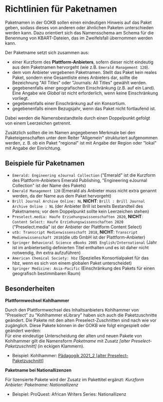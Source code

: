 # Richtlinien für Paketnamen

Paketnamen in der GOKB sollen einen eindeutigen Hinweis auf das Paket geben, sodass dieses von anderen oder ähnlichen Paketen unterschieden werden kann. 
Dazu orientiert sich das Namensschema am Schema für die Benennung von KBART-Dateien, das im Zweifelsfall übernommen 
werden kann.

Der Paketname setzt sich zusammen aus:

+ einer Kurzform des **Plattform-Anbieters**, sofern dieser nicht eindeutig aus dem Paketnamen hervorgeht (wie z.B. `Emerald Management 120`). 
+ dem vom Anbieter vergebenen Paketnamen. Stellt das Paket kein reales Paket, sondern eine Gesamtliste eines Anbieters dar, sollte die Bezeichnung "All Titles" oder "Journals: All Titles" gewählt werden.
+ gegebenenfalls einer geografischen Einschränkung (z.B. auf ein Land). Eine Angabe wie _Global_ ist nicht erforderlich, wenn keine Einschränkung vorliegt.
+ gegebenenfalls einer Einschränkung auf ein Konsortium.
+ gegebenenfalls einem Bezugsjahr, wenn das Paket nicht fortlaufend ist.

Dabei werden die Namensbestandteile durch einen Doppelpunkt gefolgt von einem Leerzeichen getrennt.

Zusätzlich sollten die im Namen angegebenen Merkmale bei den Paketeigenschaften unter dem Reiter "Allgemein" strukturiert aufgenommen werden, z. B. ob ein Paket "regional" ist mit Angabe der Region oder "lokal" mit Angabe der Einrichtung.


## Beispiele für Paketnamen

+ `Emerald: Engineering eJournal Collection` ("Emerald" ist die Kurzform des Plattform-Anbieters Emerald Publishing, "Engineering eJournal Collection" ist der Name des Pakets)
+ `Emerald Management 120` (Emerald als Anbieter muss nicht extra genannt werden, da der Name aus dem Paket hervorgeht)
+ `Brill Journal Archive Online: NL` **NICHT**: `Brill : Brill Journal Archive Online : NL` (der Anbieter Brill ist bereits Bestandteil des Paketnamens; vor dem Doppelpunkt sollte kein Leerzeichen stehen)
+ `Preselect.media: Haufe Erziehungswissenschaften 2020`, **NICHT**: `Content Select: Haufe Erziehungswissenschaften 2020` ("Preselect.media" ist der Anbieter der Plattform Content Select)
+ `utb: Transcript Medienwissenschaft 2018`, **NICHT**: `Transcript Medienwissenschaft 2018`(die utb GmbH ist der Plattform-Anbieter)
+ `Springer Behavioral Science eBooks 2005 English/International` (Jahr ist im anbieterseitig definierten Titel enthalten und es ist daher nicht notwendig, ihn extra aufzuführen)
+ `American Chemical Society: hbz` (Spezielles Konsortialpaket für das hbz, wenn es sich von einem globalen Paket unterscheidet)
+ `Springer Medicine: Asia-Pacific` (Einschränkung des Pakets für einen geografisch bestimmbaren Raum)


## Besonderheiten

**Plattformwechsel Kohlhammer**

Durch den Plattformwechsel des Inhaltsanbieters Kohlhammer von "Preselect" zu "Kohlhammer eLibrary" haben sich auch die Paketzuschnitte geändert. Die Pakete mit den alten Preselect-Zuschnitten sind nach wie vor zugänglich. Diese Pakete können in der GOKB wie folgt eingespielt oder geändert werden:  
Für eine eindeutige Unterscheidung der alten und neuen Pakete von Kohlhammer gilt die Namensform _Paketname_ mit Zusatz _[alter Preselect-Paketzuschnitt]_ (in eckigen Klammern).

+ Beispiel: Kohlhammer: [Pädagogik 2021_2 [alter Preselect-Paketzuschnitt]](https://gokb.org/gokb-ui/#/package/56333627)

**Paketname bei Nationallizenzen**

Für lizensierte Pakete wird der Zusatz im Pakettitel ergänzt: _Kurzform Anbieter: Paketname: Nationallizenz_

+ Beispiel: ProQuest: African Writers Series: Nationallizenz
